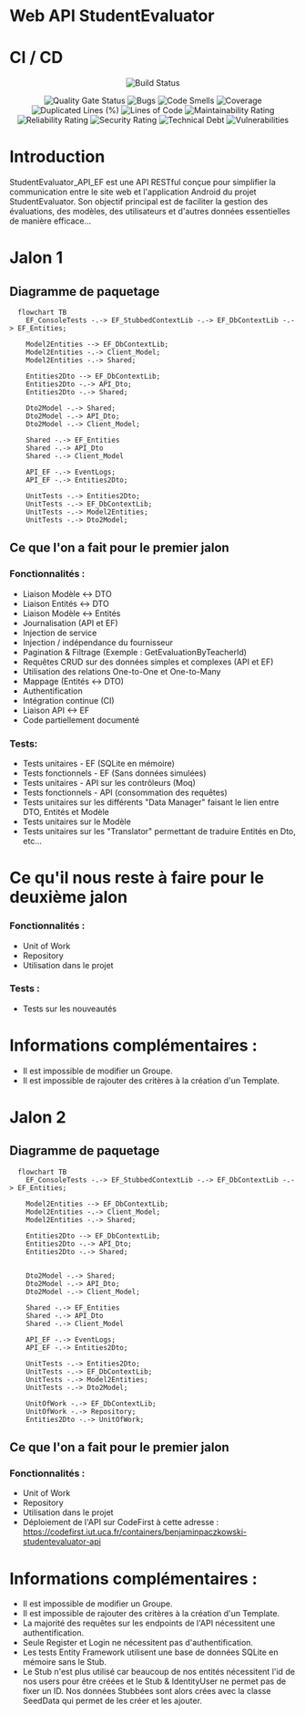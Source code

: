 # Web API StudentEvaluator


# CI / CD
<div align="center">

![Build Status](https://codefirst.iut.uca.fr/api/badges/benjamin.paczkowski/sae_2a_entity_framework/status.svg)

</div>

<div align="center">

![Quality Gate Status](https://codefirst.iut.uca.fr/sonar/api/project_badges/measure?project=Student_Evaluator-API&metric=alert_status&token=8e5c53e153f855619cf79fd2b63f4f81faac9fac)
![Bugs](https://codefirst.iut.uca.fr/sonar/api/project_badges/measure?project=Student_Evaluator-API&metric=bugs&token=8e5c53e153f855619cf79fd2b63f4f81faac9fac)
![Code Smells](https://codefirst.iut.uca.fr/sonar/api/project_badges/measure?project=Student_Evaluator-API&metric=code_smells&token=8e5c53e153f855619cf79fd2b63f4f81faac9fac)
![Coverage](https://codefirst.iut.uca.fr/sonar/api/project_badges/measure?project=Student_Evaluator-API&metric=coverage&token=8e5c53e153f855619cf79fd2b63f4f81faac9fac)
![Duplicated Lines (%)](https://codefirst.iut.uca.fr/sonar/api/project_badges/measure?project=Student_Evaluator-API&metric=duplicated_lines_density&token=8e5c53e153f855619cf79fd2b63f4f81faac9fac)
![Lines of Code](https://codefirst.iut.uca.fr/sonar/api/project_badges/measure?project=Student_Evaluator-API&metric=ncloc&token=8e5c53e153f855619cf79fd2b63f4f81faac9fac)
![Maintainability Rating](https://codefirst.iut.uca.fr/sonar/api/project_badges/measure?project=Student_Evaluator-API&metric=sqale_rating&token=8e5c53e153f855619cf79fd2b63f4f81faac9fac)
![Reliability Rating](https://codefirst.iut.uca.fr/sonar/api/project_badges/measure?project=Student_Evaluator-API&metric=reliability_rating&token=8e5c53e153f855619cf79fd2b63f4f81faac9fac)
![Security Rating](https://codefirst.iut.uca.fr/sonar/api/project_badges/measure?project=Student_Evaluator-API&metric=security_rating&token=8e5c53e153f855619cf79fd2b63f4f81faac9fac)
![Technical Debt](https://codefirst.iut.uca.fr/sonar/api/project_badges/measure?project=Student_Evaluator-API&metric=sqale_index&token=8e5c53e153f855619cf79fd2b63f4f81faac9fac)
![Vulnerabilities](https://codefirst.iut.uca.fr/sonar/api/project_badges/measure?project=Student_Evaluator-API&metric=vulnerabilities&token=8e5c53e153f855619cf79fd2b63f4f81faac9fac)

</div>

# Introduction

StudentEvaluator_API_EF est une API RESTful conçue pour simplifier la communication entre le site web et l'application Android du projet StudentEvaluator. Son objectif principal est de faciliter la gestion des évaluations, des modèles, des utilisateurs et d'autres données essentielles de manière efficace...

# Jalon 1

## Diagramme de paquetage 

```mermaid
  flowchart TB
    EF_ConsoleTests -.-> EF_StubbedContextLib -.-> EF_DbContextLib -.-> EF_Entities;

    Model2Entities --> EF_DbContextLib;
    Model2Entities -.-> Client_Model;
    Model2Entities -.-> Shared;

    Entities2Dto --> EF_DbContextLib;
    Entities2Dto -.-> API_Dto;
    Entities2Dto -.-> Shared;

    Dto2Model -.-> Shared;
    Dto2Model -.-> API_Dto;
    Dto2Model -.-> Client_Model;
    
    Shared -.-> EF_Entities
    Shared -.-> API_Dto
    Shared -.-> Client_Model

    API_EF -.-> EventLogs;
    API_EF -.-> Entities2Dto;
    
    UnitTests -.-> Entities2Dto;
    UnitTests -.-> EF_DbContextLib;
    UnitTests -.-> Model2Entities;
    UnitTests -.-> Dto2Model;
```

## Ce que l'on a fait pour le premier jalon
### Fonctionnalités :

- Liaison Modèle <-> DTO
- Liaison Entités <-> DTO
- Liaison Modèle <-> Entités
- Journalisation (API et EF)
- Injection de service
- Injection / indépendance du fournisseur
- Pagination & Filtrage (Exemple : GetEvaluationByTeacherId)
- Requêtes CRUD sur des données simples et complexes (API et EF)
- Utilisation des relations One-to-One et One-to-Many
- Mappage (Entités <-> DTO)
- Authentification
- Intégration continue (CI)
- Liaison API <-> EF
- Code partiellement documenté

### Tests:

- Tests unitaires - EF (SQLite en mémoire)
- Tests fonctionnels - EF (Sans données simulées)
- Tests unitaires - API sur les contrôleurs (Moq)
- Tests fonctionnels - API (consommation des requêtes)
- Tests unitaires sur les différents "Data Manager" faisant le lien entre DTO, Entités et Modèle
- Tests unitaires sur le Modèle
- Tests unitaires sur les "Translator" permettant de traduire Entités en Dto, etc...

# Ce qu'il nous reste à faire pour le deuxième jalon

### Fonctionnalités :
- Unit of Work
- Repository
- Utilisation dans le projet

### Tests :
- Tests sur les nouveautés

# Informations complémentaires :
- Il est impossible de modifier un Groupe.
- Il est impossible de rajouter des critères à la création d'un Template.

# Jalon 2

## Diagramme de paquetage

```mermaid
  flowchart TB
    EF_ConsoleTests -.-> EF_StubbedContextLib -.-> EF_DbContextLib -.-> EF_Entities;

    Model2Entities --> EF_DbContextLib;
    Model2Entities -.-> Client_Model;
    Model2Entities -.-> Shared;

    Entities2Dto --> EF_DbContextLib;
    Entities2Dto -.-> API_Dto;
    Entities2Dto -.-> Shared;
    

    Dto2Model -.-> Shared;
    Dto2Model -.-> API_Dto;
    Dto2Model -.-> Client_Model;
    
    Shared -.-> EF_Entities
    Shared -.-> API_Dto
    Shared -.-> Client_Model

    API_EF -.-> EventLogs;
    API_EF -.-> Entities2Dto;
    
    UnitTests -.-> Entities2Dto;
    UnitTests -.-> EF_DbContextLib;
    UnitTests -.-> Model2Entities;
    UnitTests -.-> Dto2Model;

    UnitOfWork -.-> EF_DbContextLib;
    UnitOfWork -.-> Repository;
    Entities2Dto -.-> UnitOfWork;

```

## Ce que l'on a fait pour le premier jalon
### Fonctionnalités :
- Unit of Work
- Repository
- Utilisation dans le projet
- Déploiement de l'API sur CodeFirst à cette adresse : https://codefirst.iut.uca.fr/containers/benjaminpaczkowski-studentevaluator-api

# Informations complémentaires :
- Il est impossible de modifier un Groupe.
- Il est impossible de rajouter des critères à la création d'un Template.
- La majorité des requêtes sur les endpoints de l'API nécessitent une authentification. 
- Seule Register et Login ne nécessitent pas d'authentification.
- Les tests  Entity Framework utilisent une base de données SQLite en mémoire sans le Stub.
- Le Stub n'est plus utilisé car beaucoup de nos entités nécessitent l'id de nos users pour être créées et le Stub & IdentityUser ne permet pas de fixer un ID. Nos données Stubbées sont alors crées avec la classe SeedData qui permet de les créer et les ajouter.